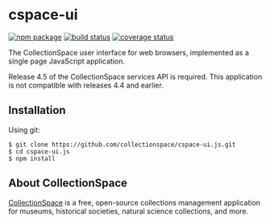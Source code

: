 # cspace-ui

[![npm package](https://img.shields.io/npm/v/cspace-ui.svg)](https://www.npmjs.com/package/cspace-ui)
[![build status](https://travis-ci.org/collectionspace/cspace-ui.js.svg?branch=master)](https://travis-ci.org/collectionspace/cspace-ui.js)
[![coverage status](https://coveralls.io/repos/github/collectionspace/cspace-ui.js/badge.svg?branch=master)](https://coveralls.io/github/collectionspace/cspace-ui.js?branch=master)

The CollectionSpace user interface for web browsers, implemented as a single page JavaScript application.

Release 4.5 of the CollectionSpace services API is required. This application is not compatible with releases 4.4 and earlier.

## Installation

Using git:

```
$ git clone https://github.com/collectionspace/cspace-ui.js.git
$ cd cspace-ui.js
$ npm install
```

## About CollectionSpace

[CollectionSpace](http://www.collectionspace.org/) is a free, open-source collections management application for museums, historical societies, natural science collections, and more.

